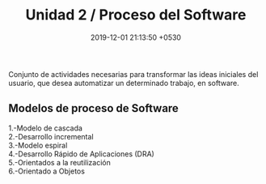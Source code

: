 ﻿---
layout: post
title:  "Unidad 2 / Proceso del Software"
date:   2019-12-01 21:13:50 +0530
description: Conjunto de actividades necesarias para transformar las ideas iniciales del usuario
---
<p>Conjunto de actividades necesarias para transformar las ideas iniciales del usuario, que desea automatizar un determinado trabajo, en software.</p>
<h2>Modelos de proceso de Software</h2>  
<p>1.-Modelo de cascada<br>
2.-Desarrollo incremental<br>
3.-Modelo espiral<br>
4.-Desarrollo Rápido de Aplicaciones (DRA) <br>
5.-Orientados a la reutilización<br>
6.-Orientado a Objetos</p>


